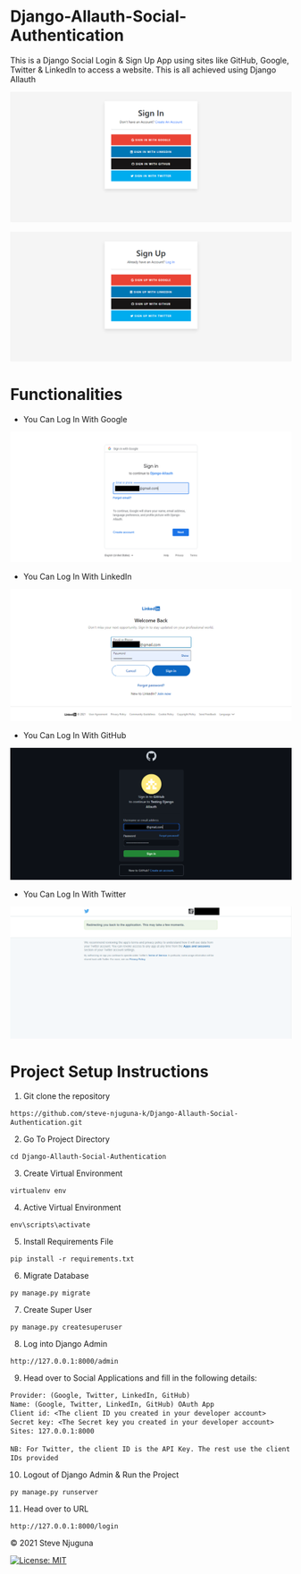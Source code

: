 # Django-Allauth-Social-Authentication
This is a Django Social Login &amp; Sign Up App using sites like GitHub, Google, Twitter &amp; LinkedIn to access a website. This is all achieved using Django Allauth 

![](https://github.com/steve-njuguna-k/Django-Allauth-Social-Authentication/blob/master/src/static/img/Screenshot-1.PNG)

![](https://github.com/steve-njuguna-k/Django-Allauth-Social-Authentication/blob/master/src/static/img/Screenshot-2.PNG)

# Functionalities
- You Can Log In With Google

![](https://github.com/steve-njuguna-k/Django-Allauth-Social-Authentication/blob/master/src/static/img/Screenshot-3.PNG)

- You Can Log In With LinkedIn

![](https://github.com/steve-njuguna-k/Django-Allauth-Social-Authentication/blob/master/src/static/img/Screenshot-4.PNG)

- You Can Log In With GitHub

![](https://github.com/steve-njuguna-k/Django-Allauth-Social-Authentication/blob/master/src/static/img/Screenshot-5.PNG)

- You Can Log In With Twitter

![](https://github.com/steve-njuguna-k/Django-Allauth-Social-Authentication/blob/master/src/static/img/Screenshot-6.PNG)

# Project Setup Instructions
1) Git clone the repository 
```
https://github.com/steve-njuguna-k/Django-Allauth-Social-Authentication.git
```
2. Go To Project Directory
```
cd Django-Allauth-Social-Authentication
```
3. Create Virtual Environment
```
virtualenv env
```
4. Active Virtual Environment
```
env\scripts\activate
```
5. Install Requirements File
```
pip install -r requirements.txt
```
6. Migrate Database
```
py manage.py migrate
```
7. Create Super User
```
py manage.py createsuperuser
```
8. Log into Django Admin
```
http://127.0.0.1:8000/admin
```
9. Head over to Social Applications and fill in the following details:
```
Provider: (Google, Twitter, LinkedIn, GitHub)
Name: (Google, Twitter, LinkedIn, GitHub) OAuth App
Client id: <The client ID you created in your developer account>
Secret key: <The Secret key you created in your developer account>
Sites: 127.0.0.1:8000

NB: For Twitter, the client ID is the API Key. The rest use the client IDs provided
```
10. Logout of Django Admin & Run the Project
```
py manage.py runserver
```
11. Head over to URL
```
http://127.0.0.1:8000/login
```

© 2021 Steve Njuguna

[![License: MIT](https://img.shields.io/badge/License-MIT-yellow.svg)](https://opensource.org/licenses/MIT)
